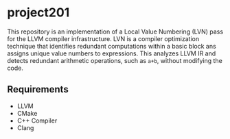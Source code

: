 # project201
This repository is an implementation of a Local Value Numbering (LVN) pass for the LLVM compiler infrastructure. LVN is a compiler optimization technique that identifies redundant computations within a basic block ans assigns unique value numbers to expressions. This analyzes LLVM IR and detects redundant arithmetic operations, such as ```a+b```, without modifying the code. 

## Requirements
 - LLVM
 - CMake
 - C++ Compiler
 - Clang

